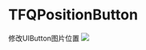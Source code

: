 # TFQPositionButton
修改UIButton图片位置
![](https://github.com/LiZhiDaDa/TFQPositionButton/tree/master/img/1.png)
